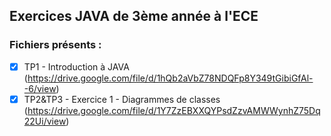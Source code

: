 ## Exercices JAVA de 3ème année à l'ECE

### Fichiers présents : 

  - [x] TP1 - Introduction à JAVA (https://drive.google.com/file/d/1hQb2aVbZ78NDQFp8Y349tGibiGfAl--6/view)
  - [x] TP2&TP3 - Exercice 1 - Diagrammes de classes (https://drive.google.com/file/d/1Y7ZzEBXXQYPsdZzvAMWWynhZ75Dq22Ui/view)

